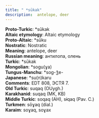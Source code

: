 ```yaml
---
title: " *sūkak"
description:  antelope, deer
---
```


<strong>Proto-Turkic</strong>:  *sūkak<br>
<strong>Altaic etymology</strong>:  Altaic etymology<br>
<strong> Proto-Altaic</strong>:  *sūku<br>
<strong>Nostratic</strong>:  Nostratic<br>
<strong>Meaning</strong>:  antelope, deer<br>
<strong>Russian meaning</strong>:  антилопа, олень<br>
<strong>Turkic</strong>:  *sūkak<br>
<strong>Mongolian</strong>:  *sogu(ɣa)<br>
<strong>Tungus-Manchu</strong>:  *sog-ǯe-<br>
<strong>Japanese</strong>:  *su(n)karu<br>
<strong>Comments</strong>:  EDT 808, ЭСТЯ 7.<br>
<strong>Old Turkic</strong>:  suqaq (OUygh.)<br>
<strong>Karakhanid</strong>:  suqaq (MK, KB)<br>
<strong>Middle Turkic</strong>:  soqaq (AH), sɨqaq (Pav. C.)<br>
<strong>Turkmen</strong>:  sōɣaq (dial.)<br>
<strong>Karaim</strong>:  soɣaq, soɣax<br>


